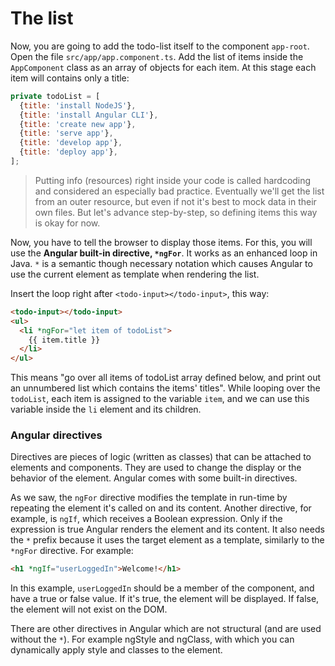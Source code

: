 # The list

Now, you are going to add the todo-list itself to the component `app-root`. Open the file `src/app/app.component.ts`. Add the list of items inside the `AppComponent` class as an array of objects for each item. At this stage each item will contains only a title:

```js
private todoList = [
  {title: 'install NodeJS'},
  {title: 'install Angular CLI'},
  {title: 'create new app'},
  {title: 'serve app'},
  {title: 'develop app'},
  {title: 'deploy app'},
];
```

> Putting info \(resources\) right inside your code is called hardcoding and considered an especially bad practice. Eventually we'll get the list from an outer resource, but even if not it's best to mock data in their own files. But let's advance step-by-step, so defining items this way is okay for now.

Now, you have to tell the browser to display those items. For this, you will use the **Angular built-in directive, `*ngFor`**. It works as an enhanced loop in Java. `*` is a semantic though necessary notation which causes Angular to use the current element as template when rendering the list.

Insert the loop right after `<todo-input></todo-input>`, this way:

```html
<todo-input></todo-input>
<ul>
  <li *ngFor="let item of todoList">
    {{ item.title }}
  </li>
</ul>
```

This means "go over all items of todoList array defined below, and print out an unnumbered list which contains the items' titles". While looping over the `todoList`, each item is assigned to the variable `item`, and we can use this variable inside the `li` element and its children.

### Angular directives

Directives are pieces of logic \(written as classes\) that can be attached to elements and components. They are used to change the display or the behavior of the element. Angular comes with some built-in directives.

As we saw, the `ngFor` directive modifies the template in run-time by repeating the element it's called on and its content. Another directive, for example, is `ngIf`, which receives a Boolean expression. Only if the expression is true Angular renders the element and its content. It also needs the `*` prefix because it uses the target element as a template, similarly to the `*ngFor` directive. For example:

```html
<h1 *ngIf="userLoggedIn">Welcome!</h1>
```

In this example, `userLoggedIn` should be a member of the component, and have a true or false value. If it's true, the element will be displayed. If false, the element will not exist on the DOM.

There are other directives in Angular which are not structural \(and are used without the `*`\). For example ngStyle and ngClass, with which you can dynamically apply style and classes to the element.
